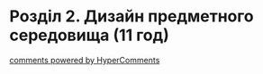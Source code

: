 <div id="hypercomments_widget" class="js-hypercomments-widget invisible"></div>

# Розділ 2. Дизайн предметного середовища  (11 год)



<div class="js-hypercomments-container">
<a href="http://hypercomments.com" class="hc-link" title="comments widget">comments powered by HyperComments</a>
</div>